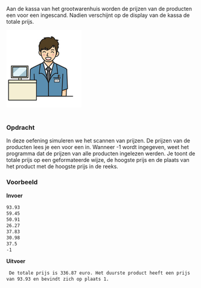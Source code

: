 Aan de kassa van het grootwarenhuis worden de prijzen van de producten een voor een ingescand. Nadien verschijnt op de display van de kassa de totale prijs.
<br>  
<div class="dodona-centered-group"><img src="media/kassa.png" width="200" height="204"></div>
<br>

### Opdracht

In deze oefening simuleren we het scannen van prijzen. De prijzen van de producten lees je een voor een in. Wanneer -1 wordt ingegeven, weet het programma dat de prijzen van alle producten ingelezen werden. Je toont de totale prijs op een geformateerde wijze, de hoogste prijs en de plaats van het product met de hoogste prijs in de reeks.

### Voorbeeld

**Invoer**

    93.93
    59.45
    50.91
    26.27
    37.83
    30.98
    37.5
    -1

**Uitvoer**

     De totale prijs is 336.87 euro. Het duurste product heeft een prijs van 93.93 en bevindt zich op plaats 1.
